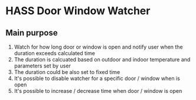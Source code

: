 # HASS Door Window Watcher
## Main purpose
1. Watch for how long door or window is open and notify user when the duration exceeds calculated time
2. The duration is calcuated based on outdoor and indoor temperature and parameters set by user
3. The duration could be also set to fixed time
4. It's possible to disable watcher for a specific door / window when is open
5. It's possible to increase / decrease time when door / window is open